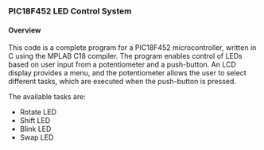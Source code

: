 ### PIC18F452 LED Control System
#### Overview
This code is a complete program for a PIC18F452 microcontroller, written in C using the MPLAB C18 compiler. 
The program enables control of LEDs based on user input from a potentiometer and a push-button. 
An LCD display provides a menu, and the potentiometer allows the user to select different tasks, which are executed when the push-button is pressed. 

The available tasks are:

- Rotate LED
- Shift LED
- Blink LED
- Swap LED
